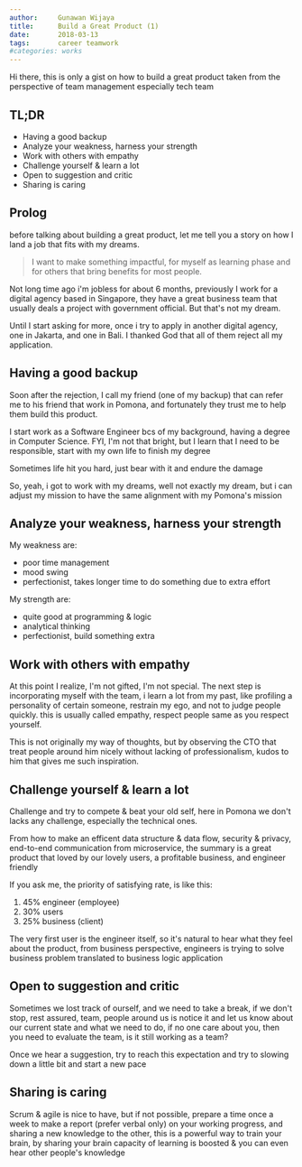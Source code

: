 ```yaml
---
author:     Gunawan Wijaya
title:      Build a Great Product (1)
date:       2018-03-13
tags:       career teamwork
#categories: works
---
```

Hi there, this is only a gist on how to build a great product taken from the
perspective of team management especially tech team

## TL;DR

- Having a good backup
- Analyze your weakness, harness your strength
- Work with others with empathy
- Challenge yourself & learn a lot
- Open to suggestion and critic
- Sharing is caring

<!--more-->

## Prolog

before talking about building a great product, let me tell you a story on how I
land a job that fits with my dreams.

> I want to make something impactful, for myself as learning phase and for others
> that bring benefits for most people.

Not long time ago i'm jobless for about 6 months, previously I work for a digital
agency based in Singapore, they have a great business team that usually deals
a project with government official. But that's not my dream.

Until I start asking for more, once i try to apply in another digital agency,
one in Jakarta, and one in Bali. I thanked God that all of them reject all my
application.

## Having a good backup

Soon after the rejection, I call my friend (one of my backup) that can refer me
to his friend that work in Pomona, and fortunately they trust me to help them
build this product.

I start work as a Software Engineer bcs of my background, having a degree in
Computer Science. FYI, I'm not that bright, but I learn that I need to be
responsible, start with my own life to finish my degree

Sometimes life hit you hard, just bear with it and endure the damage

So, yeah, i got to work with my dreams, well not exactly my dream, but i can
adjust my mission to have the same alignment with my Pomona's mission

## Analyze your weakness, harness your strength

My weakness are:
- poor time management
- mood swing
- perfectionist, takes longer time to do something due to extra effort

My strength are:
- quite good at programming & logic
- analytical thinking
- perfectionist, build something extra

## Work with others with empathy

At this point I realize, I'm not gifted, I'm not special. The next step is
incorporating myself with the team, i learn a lot from my past, like profiling
a personality of certain someone, restrain my ego, and not to judge people quickly.
this is usually called empathy, respect people same as you respect yourself.

This is not originally my way of thoughts, but by observing the CTO that treat
people around him nicely without lacking of professionalism, kudos to him that
gives me such inspiration.

## Challenge yourself & learn a lot

Challenge and try to compete & beat your old self, here in Pomona we don't lacks
any challenge, especially the technical ones.

From how to make an efficent data structure & data flow, security & privacy,
end-to-end communication from microservice, the summary is a great product
that loved by our lovely users, a profitable business, and engineer friendly

If you ask me, the priority of satisfying rate, is like this:
1. 45% engineer (employee)
1. 30% users
1. 25% business (client)

The very first user is the engineer itself, so it's natural to hear what they feel
about the product, from business perspective, engineers is trying to solve
business problem translated to business logic application

## Open to suggestion and critic

Sometimes we lost track of ourself, and we need to take a break, if we don't stop,
rest assured, team, people around us is notice it and let us know about our current
state and what we need to do, if no one care about you, then you need to evaluate
the team, is it still working as a team?

Once we hear a suggestion, try to reach this expectation and try to slowing down
a little bit and start a new pace

## Sharing is caring

Scrum & agile is nice to have, but if not possible, prepare a time once a week
to make a report (prefer verbal only) on your working progress, and sharing a new
knowledge to the other, this is a powerful way to train your brain, by sharing
your brain capacity of learning is boosted & you can even hear other people's
knowledge
